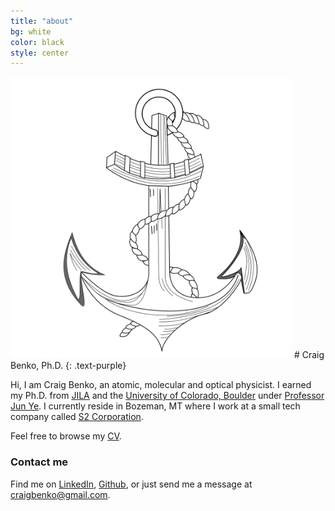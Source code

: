 ```yaml
---
title: "about"
bg: white
color: black
style: center
---
```


<img src="/img/anchor.png" alt="drawing" style="width: 450px;"/>
# Craig Benko, Ph.D.
{: .text-purple}

Hi, I am Craig Benko, an atomic, molecular and optical physicist. I earned my Ph.D. from [JILA][jila] and the [University of Colorado, Boulder][cu] under [Professor Jun Ye][ye]. I currently reside in Bozeman, MT where I work at a small tech company called [S2 Corporation][s2]. 

Feel free to browse my [CV][cv].

### Contact me

Find me on [LinkedIn][linkedin], [Github][github], or just send me a message at [craigbenko@gmail.com][cb].

[cb]: mailto:craigbenko@gmail.com
[cu]: http://colorado.edu
[s2]: http://www.s2corporation.com
[jila]: http://jila.colorado.edu
[ye]: http://jilawww.colorado.edu/YeLabs/
[github]: https://github.com/c-benko
[linkedin]: https://www.linkedin.com/in/craigbenko  
[cv]: https://drive.google.com/open?id=1E-MngrMrwU8P3L5jQhluAalYxet0PW5l
